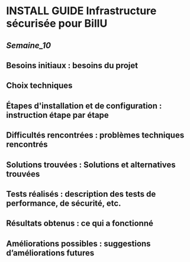 
# **INSTALL GUIDE Infrastructure sécurisée pour BillU**
## _Semaine_10_


## **Besoins initiaux : besoins du projet**



## **Choix techniques**



## **Étapes d'installation et de configuration : instruction étape par étape**



 
## **Difficultés rencontrées : problèmes techniques rencontrés**



## **Solutions trouvées : Solutions et alternatives trouvées**



## **Tests réalisés : description des tests de performance, de sécurité, etc.**


## **Résultats obtenus : ce qui a fonctionné**


## **Améliorations possibles : suggestions d’améliorations futures**

